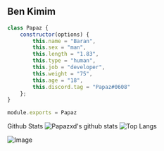 <h2>Ben Kimim</h2>

```js
class Papaz {
    constructor(options) {
        this.name = "Baran",
        this.sex = "man",
        this.length = "1.83",
        this.type = "human",
        this.job = "developer",
        this.weight = "75",
        this.age = "18",
        this.discord.tag = "Papaz#0608"
    };
}

module.exports = Papaz
```
Github Stats
![Papazxd's github stats](https://github-readme-stats.vercel.app/api?username=Papazxd&show_icons=true&theme=radical) ![Top Langs](https://github-readme-stats.vercel.app/api/top-langs/?username=Papazxd&theme=radical)

![Image](https://komarev.com/ghpvc/?username=Sensei-911&color=7289da)
